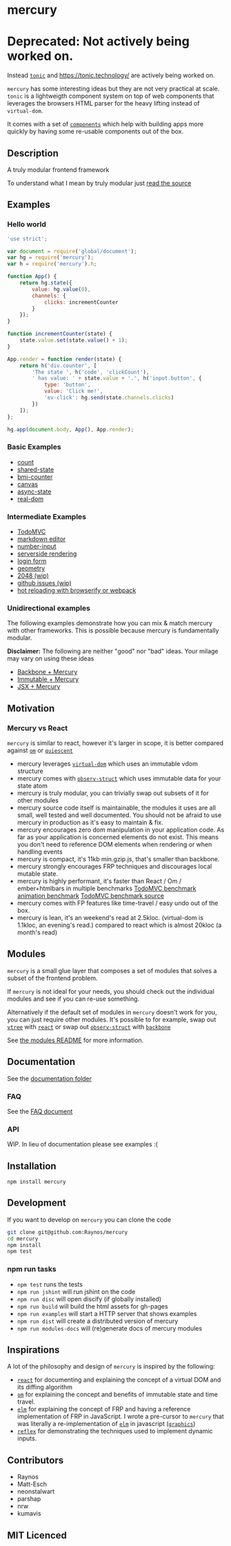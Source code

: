 # mercury

# Deprecated: Not actively being worked on.

Instead [`tonic`](https://github.com/optoolco/tonic) and https://tonic.technology/ are actively being worked on.

`mercury` has some interesting ideas but they are not very practical at scale.
`tonic` is a lightweigth component system on top of web components that leverages
the browsers HTML parser for the heavy lifting instead of `virtual-dom`.

It comes with a set of [`components`](https://github.com/optoolco/components) which help with building
apps more quickly by having some re-usable components out of the box.

## Description

A truly modular frontend framework

To understand what I mean by truly modular just [read the source](https://github.com/Raynos/mercury/blob/master/index.js)


## Examples

### Hello world

```js
'use strict';

var document = require('global/document');
var hg = require('mercury');
var h = require('mercury').h;

function App() {
    return hg.state({
        value: hg.value(0),
        channels: {
            clicks: incrementCounter
        }
    });
}

function incrementCounter(state) {
    state.value.set(state.value() + 1);
}

App.render = function render(state) {
    return h('div.counter', [
        'The state ', h('code', 'clickCount'),
        ' has value: ' + state.value + '.', h('input.button', {
            type: 'button',
            value: 'Click me!',
            'ev-click': hg.send(state.channels.clicks)
        })
    ]);
};

hg.app(document.body, App(), App.render);
```

### Basic Examples

 - [count](examples/count.js)
 - [shared-state](examples/shared-state.js)
 - [bmi-counter](examples/bmi-counter.js)
 - [canvas](examples/canvas.js)
 - [async-state](examples/async-state.js)
 - [real-dom](examples/real-dom.js)

### Intermediate Examples

 - [TodoMVC](examples/todomvc)
 - [markdown editor](examples/markdown)
 - [number-input](examples/number-input)
 - [serverside rendering](examples/server-rendering)
 - [login form](examples/login-form)
 - [geometry](examples/geometry)
 - [2048 (wip)](https://github.com/Raynos/mercury/tree/2048-wip/examples/2048)
 - [github issues (wip)](https://github.com/Raynos/mercury/tree/github-issues/examples/github-issues-viewer)
 - [hot reloading with browserify or webpack](examples/hot-reload)

### Unidirectional examples

The following examples demonstrate how you can mix & match
  mercury with other frameworks. This is possible because mercury
  is fundamentally modular.

**Disclaimer:** The following are neither "good" nor "bad" ideas.
  Your milage may vary on using these ideas

 - [Backbone + Mercury](examples/unidirectional/backbone)
 - [Immutable + Mercury](examples/unidirectional/immutable)
 - [JSX + Mercury](examples/unidirectional/jsx)

## Motivation

### Mercury vs React

`mercury` is similar to react, however it's larger in scope,
  it is better compared against [`om`][om] or
  [`quiescent`][quiescent]

 - mercury leverages [`virtual-dom`][virtual-dom] which uses
    an immutable vdom structure
 - mercury comes with [`observ-struct`][observ-struct] which uses
    immutable data for your state atom
 - mercury is truly modular, you can trivially swap out
    subsets of it for other modules
 - mercury source code itself is maintainable, the modules it
    uses are all small, well tested and well documented.
    You should not be afraid to use mercury in production
    as it's easy to maintain & fix.
 - mercury encourages zero dom manipulation in your application code. As far as your application is concerned
    elements do not exist. This means you don't need to reference DOM elements when rendering or when handling
    events
 - mercury is compact, it's 11kb min.gzip.js, that's smaller than backbone.
 - mercury strongly encourages FRP techniques and discourages local mutable state.
 - mercury is highly performant, it's faster than React / Om / ember+htmlbars in multiple benchmarks
    [TodoMVC benchmark](http://matt-esch.github.io/mercury-perf/)\
    [animation benchmark](http://jsfiddle.net/sVPQL/11/)
    [TodoMVC benchmark source](https://github.com/matt-esch/mercury-perf)
 - mercury comes with FP features like time-travel / easy undo out of the box.
 - mercury is lean, it's an weekend's read at 2.5kloc. (virtual-dom is 1.1kloc, an evening's read.)
    compared to react which is almost 20kloc (a month's read)

## Modules

`mercury` is a small glue layer that composes a set of modules
  that solves a subset of the frontend problem.

If `mercury` is not ideal for your needs, you should check out
  the individual modules and see if you can re-use something.

Alternatively if the default set of modules in `mercury` doesn't
  work for you, you can just require other modules. It's possible
  to for example, swap out [`vtree`][vtree] with
  [`react`][react] or swap out [`observ-struct`][observ-struct]
  with [`backbone`][backbone]

See [the modules README](docs/modules/README.md) for more
  information.

## Documentation

See the [documentation folder](docs)

### FAQ

See the [FAQ document](docs/faq.md)

### API

WIP. In lieu of documentation please see examples :(

## Installation

`npm install mercury`

## Development

If you want to develop on `mercury` you can clone the code

```sh
git clone git@github.com:Raynos/mercury
cd mercury
npm install
npm test
```

### npm run tasks

 - `npm test` runs the tests
 - `npm run jshint` will run jshint on the code
 - `npm run disc` will open discify (if globally installed)
 - `npm run build` will build the html assets for gh-pages
 - `npm run examples` will start a HTTP server that shows examples
 - `npm run dist` will create a distributed version of mercury
 - `npm run modules-docs` will (re)generate docs of mercury modules

## Inspirations

A lot of the philosophy and design of `mercury` is inspired by
  the following:

 - [`react`][react] for documenting and explaining the concept
    of a virtual DOM and its diffing algorithm
 - [`om`][om] for explaining the concept and benefits of
    immutable state and time travel.
 - [`elm`][elm] for explaining the concept of FRP and having a
    reference implementation of FRP in JavaScript. I wrote a
    pre-cursor to `mercury` that was literally a
    re-implementation of [`elm`][elm] in javascript
    ([`graphics`][graphics])
 - [`reflex`][reflex] for demonstrating the techniques used to
    implement dynamic inputs.

## Contributors

 - Raynos
 - Matt-Esch
 - neonstalwart
 - parshap
 - nrw
 - kumavis

## MIT Licenced

  [1]: https://secure.travis-ci.org/Raynos/mercury.svg
  [2]: https://travis-ci.org/Raynos/mercury
  [3]: https://badge.fury.io/js/mercury.svg
  [4]: https://badge.fury.io/js/mercury
  [5]: http://img.shields.io/coveralls/Raynos/mercury.svg
  [6]: https://coveralls.io/r/Raynos/mercury
  [7]: https://gemnasium.com/Raynos/mercury.png
  [8]: https://gemnasium.com/Raynos/mercury
  [9]: https://david-dm.org/Raynos/mercury.svg
  [10]: https://david-dm.org/Raynos/mercury
  [11]: https://img.shields.io/badge/GITTER-join%20chat-green.svg
  [12]: https://gitter.im/Raynos/mercury
  [13]: https://badge-size.herokuapp.com/Raynos/mercury/master/dist/mercury.js
  [14]: https://badge-size.herokuapp.com/Raynos/mercury/master/dist/mercury.js

  [graphics]: https://github.com/Raynos/graphics
  [elm]: https://github.com/elm-lang/Elm
  [react]: https://github.com/facebook/react
  [om]: https://github.com/swannodette/om
  [reflex]: https://github.com/Gozala/reflex
  [backbone]: https://github.com/jashkenas/backbone
  [quiescent]: https://github.com/levand/quiescent
  [virtual-dom]: https://github.com/Matt-Esch/virtual-dom
  [vtree]: https://github.com/Matt-Esch/virtual-dom/tree/master/vtree
  [vdom]: https://github.com/Matt-Esch/virtual-dom/tree/master/vdom
  [vdom-create-element]: https://github.com/Matt-Esch/virtual-dom/blob/master/vdom/create-element.js
  [vdom-patch]: https://github.com/Matt-Esch/virtual-dom/blob/master/vdom/patch.js
  [min-document]: https://github.com/Raynos/min-document
  [virtual-hyperscript]: https://github.com/Matt-Esch/virtual-dom/tree/master/virtual-hyperscript
  [main-loop]: https://github.com/Raynos/main-loop
  [vdom-thunk]: https://github.com/Raynos/vdom-thunk
  [observ]: https://github.com/Raynos/observ
  [observ-computed]: https://github.com/Raynos/observ/blob/master/computed.js
  [observ-struct]: https://github.com/Raynos/observ-struct
  [observ-array]: https://github.com/Raynos/observ-array
  [geval]: https://github.com/Raynos/geval
  [dom-delegator]: https://github.com/Raynos/dom-delegator
  [value-event]: https://github.com/Raynos/value-event
